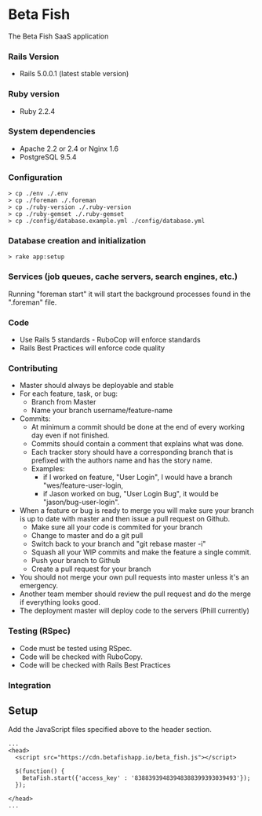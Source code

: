 Beta Fish
======

The Beta Fish SaaS application


### Rails Version
* Rails 5.0.0.1 (latest stable version)

### Ruby version
* Ruby 2.2.4


### System dependencies
* Apache 2.2 or 2.4 or Nginx 1.6
* PostgreSQL 9.5.4


### Configuration
    > cp ./env ./.env
    > cp ./foreman ./.foreman
    > cp ./ruby-version ./.ruby-version
    > cp ./ruby-gemset ./.ruby-gemset
    > cp ./config/database.example.yml ./config/database.yml

### Database creation and initialization
    > rake app:setup


### Services (job queues, cache servers, search engines, etc.)
Running "foreman start" it will start the background processes found in the ".foreman" file.


### Code
* Use Rails 5 standards - RuboCop will enforce standards
* Rails Best Practices will enforce code quality


### Contributing
* Master should always be deployable and stable
* For each feature, task, or bug:
  * Branch from Master
  * Name your branch username/feature-name
* Commits:
  * At minimum a commit should be done at the end of every working day even if not finished.
  * Commits should contain a comment that explains what was done.
  * Each tracker story should have a corresponding branch that is prefixed with the authors name and has the story name.
  * Examples:
    * if I worked on feature, "User Login", I would have a branch "wes/feature-user-login,
    * if Jason worked on bug, "User Login Bug", it would be "jason/bug-user-login".
* When a feature or bug is ready to merge you will make sure your branch is up to date with master and then issue a pull request on Github.
  * Make sure all your code is commited for your branch
  * Change to master and do a git pull
  * Switch back to your branch and "git rebase master -i"
  * Squash all your WIP commits and make the feature a single commit.
  * Push your branch to Github
  * Create a pull request for your branch
* You should not merge your own pull requests into master unless it's an emergency.
* Another team member should review the pull request and do the merge if everything looks good.
* The deployment master will deploy code to the servers (Phill currently)


### Testing (RSpec)
* Code must be tested using RSpec.
* Code will be checked with RuboCopy.
* Code will be checked with Rails Best Practices


### Integration

## Setup ##

Add the JavaScript files specified above to the header section.

    ...
    <head>
      <script src="https://cdn.betafishapp.io/beta_fish.js"></script>

      $(function() {
        BetaFish.start({'access_key' : '83883939483948388399393039493'});
      });

    </head>
    ...
